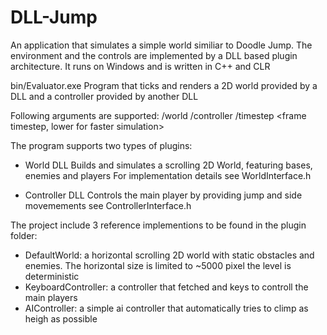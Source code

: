 # DLL-Jump
An application that simulates a simple world similiar to Doodle Jump.
The environment and the controls are implemented by a DLL based plugin architecture.
It runs on Windows and is written in C++ and CLR

bin/Evaluator.exe
Program that ticks and renders a 2D world provided by a DLL and a controller provided by another DLL

Following arguments are supported:
/world <path to world dll> 
/controller <path to controller dll>
/timestep <frame timestep, lower for faster simulation>

The program supports two types of plugins:
- World DLL
Builds and simulates a scrolling 2D World, featuring bases, enemies and players
For implementation details see WorldInterface.h

- Controller DLL
Controls the main player by providing jump and side movemements
see ControllerInterface.h

The project include 3 reference implementions to be found in the plugin folder:
- DefaultWorld: a horizontal scrolling 2D world with static obstacles and enemies. The horizontal size is limited to ~5000 pixel the level is deterministic
- KeyboardController: a controller that fetched <space> and <arrow> keys to controll the main players
- AIController: a simple ai controller that automatically tries to climp as heigh as possible



